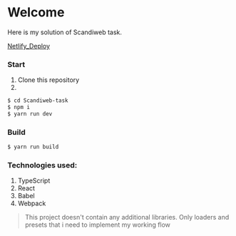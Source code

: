 # Welcome

Here is my solution of Scandiweb task.

[Netlify_Deploy]()

### Start

1. Clone this repository
2. 
```sh
$ cd Scandiweb-task
$ npm i
$ yarn run dev
```
### Build

```sh
$ yarn run build
```

### Technologies used: 

1. TypeScript
2. React
3. Babel
4. Webpack

> This project doesn't contain any additional libraries. Only loaders and presets that i need to implement my working flow 